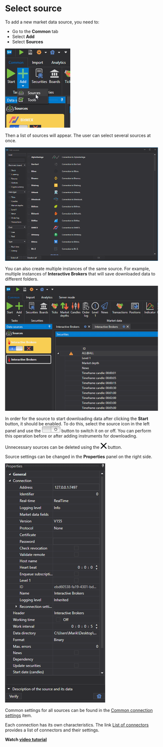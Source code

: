 # Select source

To add a new market data source, you need to:

- Go to the **Common** tab
- Select **Add**
- Select **Sources**

![hydra source choose](../../../images/hydra_source_choose.png)

Then a list of sources will appear. The user can select several sources at once. 

![hydra source add](../../../images/hydra_source_add.png)

You can also create multiple instances of the same source. For example, multiple instances of **Interactive Brokers** that will save downloaded data to different folders.

![hydra two sourse](../../../images/hydra_two_sourse.png)

In order for the source to start downloading data after clicking the **Start** button, it should be enabled. To do this, select the source icon in the left panel and use the ![hydra source on off](../../../images/hydra_source_on_off.png) button to switch it on or off. You can perform this operation before or after adding instruments for downloading.

Unnecessary sources can be deleted using the ![hydra delete](../../../images/hydra_delete.png) button.

Source settings can be changed in the **Properties** panel on the right side.

![hydra setting source button](../../../images/hydra_setting_source_button.png)

Common settings for all sources can be found in the [Common connection settings](common_connection_settings.md) item.

Each connection has its own characteristics. The link [List of connectors](../data_sources.md) provides a list of connectors and their settings.

**Watch [video tutorial](../videos/sources_samples.md)**
